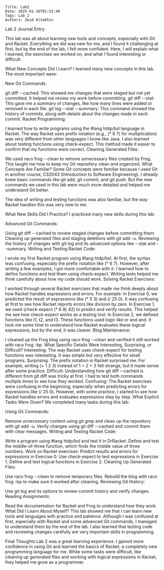     Title: Lab2
    Date: 2025-01-16T01:52:49
    Tags: Lab 2
    Authors: Zeid Altakhin

<!-- more -->

Lab 2 Journal Entry

This lab was all about learning new tools and concepts, especially with Git and Racket. Everything we did was new for me, and I found it challenging at first, but by the end of the lab, I felt more confident. Here, I will explain what I learned, the exercises we worked on, and what I found interesting or difficult.

What New Concepts Did I Learn?
I learned many new concepts in this lab. The most important were:

New Git Commands:

git diff --cached: This showed me changes that were staged but not yet committed. It helped me review my work before committing.
git diff --stat: This gave me a summary of changes, like how many lines were added or removed in each file.
git log --stat --summary: This command showed the history of commits, along with details about the changes made in each commit.
Racket Programming:

I learned how to write programs using the #lang htdp/bsl language in Racket. The way Racket uses prefix notation (e.g., (* 6 7) for multiplication) was very different from other languages I know like Java.
I also learned about testing functions using check-expect. This method made it easier to confirm that my functions were correct.
Cleaning Generated Files:

We used raco frog --clean to remove unnecessary files created by Frog. This taught me how to keep my Git repository clean and organized.
What Concepts Are Familiar?
Some Git concepts were familiar because I used Git in another course, CS2043 (Introduction to Software Engineering). I already knew basic commands like git add, git commit, and git push. But the new commands we used in this lab were much more detailed and helped me understand Git better.

The idea of writing and testing functions was also familiar, but the way Racket handles this was very new to me.

What New Skills Did I Practice?
I practiced many new skills during this lab:

Advanced Git Commands:

Using git diff --cached to review staged changes before committing them.
Cleaning up generated files and staging deletions with git add -u.
Reviewing the history of changes with git log and its advanced options like --stat and --summary.
Writing and Testing Racket Code:

I wrote my first Racket program using #lang htdp/bsl. At first, the syntax was confusing, especially the prefix notation like (* 6 7). However, after writing a few examples, I got more comfortable with it.
I learned how to define functions and test them using check-expect. Writing tests helped me think carefully about how my code should work.
Solving Racket Exercises:

I worked through several Racket exercises that made me think deeply about how Racket handles expressions and errors. For example:
In Exercise 0, we predicted the result of expressions like (* 5 3) and (/ 25 0). It was confusing at first to see how Racket reports errors like division by zero.
In Exercise 1, we used (check-expect (* 6 9) 42) to predict and verify results. This helped me see how check-expect works as a testing tool.
In Exercise 2, we defined functions like t1, t2, and t3. These functions used logic like or and and. It took me some time to understand how Racket evaluates these logical expressions, but by the end, it was clearer.
Blog Maintenance:

I cleaned up the Frog blog using raco frog --clean and verified it still worked with raco frog -bp.
What Specific Details Were Interesting, Surprising, or Difficult?
Interesting: The way Racket uses check-expect for testing functions was interesting. It was simple but very effective for small programs.
Surprising: The prefix notation in Racket surprised me. For example, writing (+ 1 2 3) instead of 1 + 2 + 3 felt strange, but it made sense after some practice.
Difficult: Understanding how git diff --cached is different from git diff was tricky at first. I had to test both commands multiple times to see how they worked.
Confusing: The Racket exercises were confusing in the beginning, especially when predicting errors for expressions like (/ 25 0). However, with some practice, I started to see how Racket handles errors and evaluates expressions step by step.
What Explicit Tasks Were Given?
We completed many tasks during this lab:

Using Git Commands:

Remove unnecessary content using git grep and clean up the repository with git add -u.
Verify changes using git diff --cached and commit them with clear messages.
Writing and Testing Racket Code:

Write a program using #lang htdp/bsl and test it in DrRacket.
Define and test the middle-of-three function, which finds the middle value of three numbers.
Work on Racket exercises:
Predict results and errors for expressions in Exercise 0.
Use check-expect to test expressions in Exercise 1.
Define and test logical functions in Exercise 2.
Cleaning Up Generated Files:

Use raco frog --clean to remove temporary files.
Rebuild the blog with raco frog -bp to make sure it worked after cleaning.
Reviewing Git History:

Use git log and its options to review commit history and verify changes.
Reading Assignments:

Read the documentation for Racket and Frog to understand how they work.
What Did I Learn About Myself?
This lab showed me that I can learn new tools and languages with practice and patience. Although I was confused at first, especially with Racket and some advanced Git commands, I managed to understand them by the end of the lab. I also learned that testing code and reviewing changes carefully are very important skills in programming.

Final Thoughts
Lab 2 was a great learning experience. I gained more confidence in using Git and learned the basics of Racket, a completely new programming language for me. While some tasks were difficult, like cleaning up generated files and working with logical expressions in Racket, they helped me grow as a programmer.



